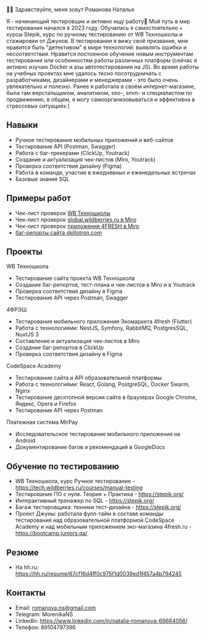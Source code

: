 👩‍💻 Здравствуйте, меня зовут Романова Наталья

Я - начинающий тестировщик и активно ищу работу🔎 Мой путь в мир тестирования начался в 2023 году. Обучалась я самостоятельно + курсы Stepik, курс по ручному тестированию от WB Техношколы и стажировки от Джунов.
В тестировании я вижу своё призвание, мне нравится быть "детективом" в мире технологий: выявлять ошибки и несоответствия. Нравится постоянное обучение новым инструментам тестирования или особенностям работы различных платформ (сейчас я активно изучаю Docker и азы автотестирования на JS). Во время работы на учебных проектах мне удалось тесно посотрудничать с разработчиками, дизайнерами и менеджерами - это было очень увлекательно и полезно.
Ранее я работала в своём интернет-магазине, была там верстальщиком, аналитиком, seo-, smm- и специалистом по продвижению, в общем, я могу самоорганизовываться и эффективна в стрессовых ситуациях:)

## Навыки
- Ручное тестирование мобильных приложений и веб-сайтов
- Тестирование API (Postman, Swagger)
- Работа с баг-трекерами (ClickUp, Youtrack)
- Создание и актуализация чек-листов (Miro, Youtrack)
- Проверка соответствия дизайну (Figma)
- Работа в команде, участие в ежедневных и еженедельных встречах
- Базовые знания SQL

## Примеры работ
- Чек-лист проверок [WB Техношколы](https://github.com/Morenika/CheckList)
- Чек-лист проверок [global.wildberries.ru в Miro](https://miro.com/app/board/uXjVKziMS3E=/)
- Чек-лист проверок [приложения 4FRESH в Miro](https://miro.com/app/board/uXjVNH9PNEk=/)
- [баг-репорты сайта skillotron.com](https://github.com/Morenika/Bugreports)

## Проекты
WB Техношкола 
- Тестирование сайта проекта WB Техношкола
- Создание баг-репортов, тест-плана и чек-листов в Miro и в Youtrack
- Проверка соответствия дизайну в Figma
- Тестирование API через Postman, Swagger

4ФРЭШ
- Тестирование мобильного приложения Экомаркета 4fresh (Flutter)
- Работа с технологиями: NestJS, Symfony, RabbitMQ, PostgresSQL, NuxtJS 3
- Составление и актуализация чек-листов в Miro
- Создание баг-репортов в ClickUp
- Проверка соответствия дизайну в Figma

CodeSpace Academy
- Тестирование сайта и API образовательной платформы
- Работа с технологиями: React, Golang, PostgreSQL, Docker Swarm, Nginx
- Тестирование десктопной версии сайта в браузерах Google Chrome, Яндекс, Opera и Firefox
- Тестирование API через Postman

Платежная система MirPay
- Исследовательское тестирование мобильного приложения на Android
- Документирование багов и рекомендаций в GoogleDocs

## Обучение по тестированию
- WB Техношкола, курс Ручное тестирование - https://tech.wildberries.ru/courses/manual-testing
- Тестирование ПО с нуля. Теория + Практика - https://stepik.org/
- Интерактивный тренажер по SQL - https://stepik.org/
- Багаж тестировщика: техники тест-дизайна - https://stepik.org/
- Проект Джуны: работала фулл-тайм в составе команды тестирования над образовательной платформой CodeSpace Academy и над мобильным приложением эко-магазина 4fresh.ru - https://bootcamp.juniors.qa/

## Резюме
- На hh.ru: https://hh.ru/resume/67cf16d4ff0c975f1d0039ed1f457a4b794245

## Контакты
- Email: romanova.ns@gmail.com
- Telegram: MorenikaNS
- LinkedIn: https://www.linkedin.com/in/natalia-romanova-69664056/
- Телефон: 89104797396
